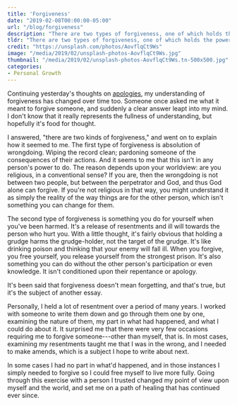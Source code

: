 ```yaml
---
title: 'Forgiveness'
date: "2019-02-08T00:00:00-05:00"
url: "/blog/forgiveness"
description: "There are two types of forgiveness, one of which holds the power to transform."
tldr: "There are two types of forgiveness, one of which holds the power to transform. When you forgive, you release yourself from the strongest prison and set out on a path of healing."
credit: "https://unsplash.com/photos/AovflqCt9Ws"
image: "/media/2019/02/unsplash-photos-AovflqCt9Ws.jpg"
thumbnail: "/media/2019/02/unsplash-photos-AovflqCt9Ws.tn-500x500.jpg"
categories:
- Personal Growth
---
```

Continuing yesterday's thoughts on [apologies](/blog/apologies/), my understanding of forgiveness has changed over time too.
Someone once asked me what it meant to forgive someone, and suddenly a clear answer leapt into my mind.
I don't know that it really represents the fullness of understanding, but hopefully it's food for thought.
<!--more-->

I answered, "there are two kinds of forgiveness," and went on to explain how it seemed to me.
The first type of forgiveness is absolution of wrongdoing.
Wiping the record clean; pardoning someone of the consequences of their actions.
And it seems to me that this isn't in any person's power to do.
The reason depends upon your worldview: are you religious, in a conventional sense?
If you are, then the wrongdoing is not between two people, but between the perpetrator and God, and thus God alone can forgive.
If you're not religious in that way, you might understand it as simply the reality of the way things are for the other person, which isn't something you can change for them.

The second type of forgiveness is something you do for yourself when you've been harmed.
It's a release of resentments and ill will towards the person who hurt you.
With a little thought, it's fairly obvious that holding a grudge harms the grudge-holder, not the target of the grudge.
It's like drinking poison and thinking that your enemy will fall ill.
When you forgive, you free yourself, you release yourself from the strongest prison.
It's also something you can do without the other person's participation or even knowledge.
It isn't conditioned upon their repentance or apology.

It's been said that forgiveness doesn't mean forgetting, and that's true, but it's the subject of another essay.

Personally, I held a lot of resentment over a period of many years.
I worked with someone to write them down and go through them one by one, examining the nature of them, my part in what had happened, and what I could do about it.
It surprised me that there were very few occasions requiring me to forgive someone---other than myself, that is.
In most cases, examining my resentments taught me that I was in the wrong, and I needed to make amends, which is a subject I hope to write about next.

In some cases I had no part in what'd happened, and in those instances I simply needed to forgive so I could free myself to live more fully.
Going through this exercise with a person I trusted changed my point of view upon myself and the world, and set me on a path of healing that has continued ever since.